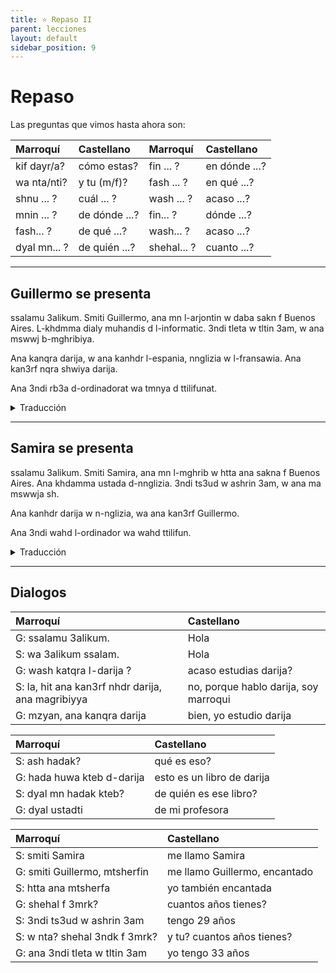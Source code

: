 ```yaml
---
title: ⭐ Repaso II
parent: lecciones
layout: default
sidebar_position: 9
---
```


# Repaso

Las preguntas que vimos hasta ahora son:

| Marroquí     | Castellano    | Marroquí    | Castellano    |
|:-------------|:--------------|:------------|:--------------|
| kif dayr/a?  | cómo estas?   | fin ... ?   | en dónde ...? |
| wa nta/nti?  | y tu (m/f)?   | fash ... ?  | en qué ...?   |
| shnu ... ?   | cuál ... ?    | wash ... ?  | acaso ...?    |
| mnin ... ?   | de dónde ...? | fin... ?    | dónde ...?    |
| fash... ?    | de qué ...?   | wash... ?   | acaso ...?    |
| dyal mn... ? | de quién ...? | shehal... ? | cuanto ...?   |

---

## Guillermo se presenta
ssalamu 3alikum. Smiti Guillermo, ana mn l-arjontin w daba sakn f Buenos Aires. L-khdmma dialy muhandis d l-informatic. 3ndi tleta w tltin 3am, w ana mswwj b-mghribiya.

Ana kanqra darija, w ana kanhdr l-espania, nnglizia w l-fransawia. Ana kan3rf nqra shwiya darija.

Ana 3ndi rb3a d-ordinadorat wa tmnya d ttilifunat.

<details>
<summary>Traducción</summary>
La paz sea contigo (hola). Mi nombre es Guillermo, soy de Argentina y ahora vivo en Buenos Aires. Mi trabajo es ingeniero informático. Tengo 33 años y estoy casado con una marroquí.

Estudio darija y hablo español, inglés y francés. Se escribir un poco de darija.

Tengo 4 computadoras y 8 teléfonos.

</details>

---

## Samira se presenta
ssalamu 3alikum. Smiti Samira, ana mn l-mghrib w htta ana sakna f Buenos Aires. Ana khdamma ustada d-nnglizia. 3ndi ts3ud w ashrin 3am, w ana ma mswwja sh.

Ana kanhdr darija w n-nglizia, wa ana kan3rf Guillermo.

Ana 3ndi wahd l-ordinador wa wahd ttilifun.

<details>
<summary>Traducción</summary>

La paz sea contigo (hola). Mi nombre es Samira, soy de Marruecos y también vivo en Buenos Aires. Trabajo como profesora de inglés. Tengo 29 años y no estoy casada.

Hablo darija e inglés, y conozco a Guillermo.

Tengo una computadora y un teléfono.

</details>

---

## Dialogos

| Marroquí                                          | Castellano                            |
|:--------------------------------------------------|:--------------------------------------|
| G: ssalamu 3alikum.                               | Hola                                  |
| S: wa 3alikum ssalam.                             | Hola                                  |
| G: wash katqra l-darija ?                         | acaso estudias darija?                |
| S: la, hit ana kan3rf nhdr darija, ana magribiyya | no, porque hablo darija, soy marroqui |
| G: mzyan, ana kanqra darija                       | bien, yo estudio darija               |

| Marroquí                   | Castellano                 |
|:---------------------------|:---------------------------|
| S: ash hadak?              | qué es eso?                |
| G: hada huwa kteb d-darija | esto es un libro de darija |
| S: dyal mn hadak kteb?     | de quién es ese libro?     |
| G: dyal ustadti            | de mi profesora            |

| Marroquí                      | Castellano                    |
|:------------------------------|:------------------------------|
| S: smiti Samira               | me llamo Samira               |
| G: smiti Guillermo, mtsherfin | me llamo Guillermo, encantado |
| S: htta ana mtsherfa          | yo también encantada          |
| G: shehal f 3mrk?             | cuantos años tienes?          |
| S: 3ndi ts3ud w ashrin 3am    | tengo 29 años                 |
| S: w nta? shehal 3ndk f 3mrk? | y tu? cuantos años tienes?    |
| G: ana 3ndi tleta w tltin 3am | yo tengo 33 años              |